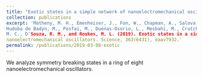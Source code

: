 ```yaml
---
title: "Exotic states in a simple network of nanoelectromechanical oscillators"
collection: publications
excerpt: 'Matheny, M. H., Emenheiser, J., Fon, W., Chapman, A., Salova, A., Rohden, M., Li, J.,
Hudoba de Badyn, M., Posfai, M., Duenas-Osorio, L., Mesbahi, M., Crutchfield, J. P., Cross,
M. C., D'Souza, R. M., and Roukes, M. L. (2019). Exotic states in a simple network of
nanoelectromechanical oscillators. Science, 363(6431), eaav7932.'
permalink: /publications/2019-03-08-exotic
---
```


We analyze symmetry breaking states in a ring of eight nanoelectromechanical oscillators.